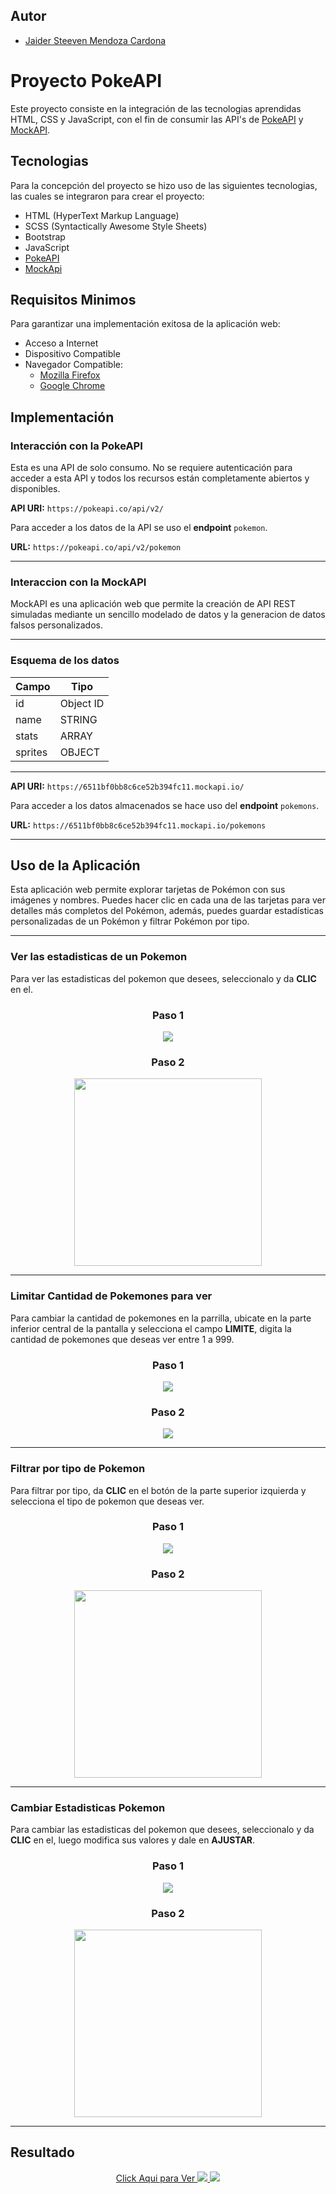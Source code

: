 ## Autor
- [Jaider Steeven Mendoza Cardona](https://github.com/Dabrox02)

# Proyecto PokeAPI
Este proyecto consiste en la integración de las tecnologias aprendidas HTML, CSS y JavaScript, con el fin de consumir las API's de [PokeAPI](https://pokeapi.co/) y [MockAPI](https://mockapi.io/).

## Tecnologias
Para la concepción del proyecto se hizo uso de las siguientes tecnologias, las cuales se integraron para crear el proyecto:

- HTML (HyperText Markup Language)
- SCSS (Syntactically Awesome Style Sheets)
- Bootstrap
- JavaScript
- [PokeAPI](https://pokeapi.co/)
- [MockApi](https://mockapi.io/)

## Requisitos Minimos
Para garantizar una implementación exitosa de la aplicación web:

- Acceso a Internet
- Dispositivo Compatible
- Navegador Compatible:
  - [Mozilla Firefox](https://www.mozilla.org/es-ES/firefox/new/)
  - [Google Chrome](https://www.google.com/chrome/)


## Implementación
### Interacción con la PokeAPI
Esta es una API de solo consumo. No se requiere autenticación para acceder a esta API y todos los recursos están completamente abiertos y disponibles. 

**API URI:** `https://pokeapi.co/api/v2/`

Para acceder a los datos de la API se uso el **endpoint** `pokemon`.

**URL:** `https://pokeapi.co/api/v2/pokemon`

***
### Interaccion con la MockAPI
MockAPI es una aplicación web que permite la creación de API REST simuladas mediante un sencillo modelado de datos y la generacion de datos falsos personalizados.

***
### Esquema de los datos
| Campo   | Tipo      |
| ------- | --------- |
| id      | Object ID |
| name    | STRING    |
| stats   | ARRAY     |
| sprites | OBJECT    |

***
**API URI:** `https://6511bf0bb8c6ce52b394fc11.mockapi.io/`

Para acceder a los datos almacenados se hace uso del **endpoint** `pokemons`.

**URL:** `https://6511bf0bb8c6ce52b394fc11.mockapi.io/pokemons`
***

## Uso de la Aplicación
Esta aplicación web permite explorar tarjetas de Pokémon con sus imágenes y nombres. Puedes hacer clic en cada una de las tarjetas para ver detalles más completos del Pokémon, además, puedes guardar estadísticas personalizadas de un Pokémon y filtrar Pokémon por tipo.

***

### Ver las estadisticas de un Pokemon
Para ver las estadisticas del pokemon que desees, seleccionalo y da **CLIC** en el.

<div align="center">
  <h3>Paso 1</h3>
  <img src="readmeAssets/VER_ESTADISTICAS_1.png">
  <h3>Paso 2</h3>
  <img src="readmeAssets/VER_ESTADISTICAS_2.png" width="300">
</div>

***

### Limitar Cantidad de Pokemones para ver
Para cambiar la cantidad de pokemones en la parrilla, ubicate en la parte inferior central de la pantalla y selecciona el campo **LIMITE**, digita la cantidad de pokemones que deseas ver entre 1 a 999.


<div align="center">
  <h3>Paso 1</h3>
  <img src="readmeAssets/LIMITAR_POKEMON_1.png">
  <h3>Paso 2</h3>
  <img src="readmeAssets/LIMITAR_POKEMON_2.png">  
</div>

***

### Filtrar por tipo de Pokemon
Para filtrar por tipo, da **CLIC** en el botón de la parte superior izquierda y selecciona el tipo de pokemon que deseas ver.

<div align="center">
  <h3>Paso 1</h3>
  <img src="readmeAssets/FILTRAR_POKEMON_1.png">
  <h3>Paso 2</h3>
  <img src="readmeAssets/FILTRAR_POKEMON_2.png" width="300">  
</div>

***

### Cambiar Estadisticas Pokemon
Para cambiar las estadisticas del pokemon que desees, seleccionalo y da **CLIC** en el, luego modifica sus valores y dale en **AJUSTAR**.

<div align="center">
  <h3>Paso 1</h3>
  <img src="readmeAssets/VER_ESTADISTICAS_1.png">
  <h3>Paso 2</h3>
  <img src="readmeAssets/AJUSTAR_POKEMON_1.png" width="300">  
</div>

***

## Resultado
<div align="center">
  <a href="https://dabrox02.github.io/proyecto-pokeapi/" target="_blank">
      Click Aqui para Ver
      <img src="readmeAssets/RESULTADO_1.png">
      <img src="readmeAssets/RESULTADO_2.png">
  </a>
</div>